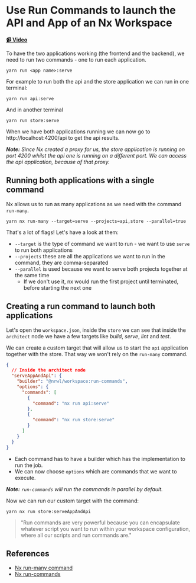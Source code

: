 # Use Run Commands to launch the API and App of an Nx Workspace

**[📹 Video](https://egghead.io/lessons/egghead-use-run-commands-to-launch-the-api-and-app-of-an-nx-workspace)**

To have the two applications working (the frontend and the backend), we need to run two commands - one to run each application.

```shell
yarn run <app name>:serve
```

For example to run both the api and the store application we can run in one terminal:

```shell
yarn run api:serve
```

And in another terminal

```shell
yarn run store:serve
```

When we have both applications running we can now go to http://localhost:4200/api to get the api results.

_**Note:** Since Nx created a proxy for us, the store application is running on port 4200 whilst the api one is running on a different port. We can access the api application, because of that proxy._

## Running both applications with a single command

Nx allows us to run as many applications as we need with the command `run-many`.

```shell
yarn nx run-many --target=serve --projects=api,store --parallel=true
```

That's a lot of flags! Let's have a look at them:

- `--target` is the type of command we want to run - we want to use `serve` to run both applications
- `--projects` these are all the applications we want to run in the command, they are comma-separated
- `--parallel` is used because we want to serve both projects together at the same time
  - If we don't use it, nx would run the first project until terminated, before starting the next one

## Creating a run command to launch both applications

Let's open the `workspace.json`, inside the `store` we can see that inside the `architect` node we have a few targets like _build_, _serve_, _lint_ and _test_.

We can create a custom target that will allow us to start the `api` application together with the store. That way we won't rely on the `run-many` command.

```json
{
  // Inside the architect node
  "serveAppAndApi": {
    "builder": "@nrwl/workspace:run-commands",
    "options": {
      "commands": [
        {
          "command": "nx run api:serve"
        },
        {
          "command": "nx run store:serve"
        }
      ]
    }
  }
}
```

- Each command has to have a builder which has the implementation to run the job.
- We can now choose `options` which are commands that we want to execute.

_**Note:** `run-commands` will run the commands in parallel by default._

Now we can run our custom target with the command:

```shell
yarn nx run store:serveAppAndApi
```

> "Run commands are very powerful because you can encapsulate whatever script you want to run within your workspace configuration, where all our scripts and run commands are."

## References

- [Nx run-many command](https://nx.dev/latest/react/cli/run-many#run-many)
- [Nx run-commands](https://nx.dev/latest/react/plugins/workspace/builders/run-commands)
